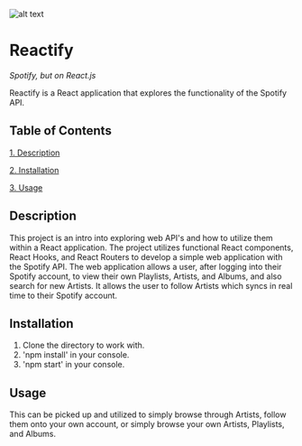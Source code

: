 ![alt text](./components/LogonPage/ReactifyLogo.png)

# Reactify
*Spotify, but on React.js*

Reactify is a React application that explores the functionality of the Spotify API.

## Table of Contents

[1. Description](#description)

[2. Installation](#installation)

[3. Usage](#usage)


## Description

This project is an intro into exploring web API's and how to utilize them within a React application. The project utilizes functional React components, React Hooks, and React Routers to develop a simple web application with the Spotify API. The web application allows a user, after logging into their Spotify account, to view their own Playlists, Artists, and Albums, and also search for new Artists. It allows the user to follow Artists which syncs in real time to their Spotify account.

## Installation

1. Clone the directory to work with.
2. 'npm install' in your console.
3. 'npm start' in your console.

## Usage

This can be picked up and utilized to simply browse through Artists, follow them onto your own account, or simply browse your own Artists, Playlists, and Albums.